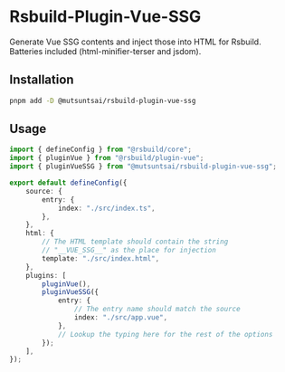 # Rsbuild-Plugin-Vue-SSG

Generate Vue SSG contents and inject those into HTML for Rsbuild.
Batteries included (html-minifier-terser and jsdom).

## Installation

```bash
pnpm add -D @mutsuntsai/rsbuild-plugin-vue-ssg
```

## Usage

```ts
import { defineConfig } from "@rsbuild/core";
import { pluginVue } from "@rsbuild/plugin-vue";
import { pluginVueSSG } from "@mutsuntsai/rsbuild-plugin-vue-ssg";

export default defineConfig({
	source: {
		entry: {
			index: "./src/index.ts",
		},
	},
	html: {
		// The HTML template should contain the string
		// "__VUE_SSG__" as the place for injection
		template: "./src/index.html",
	},
	plugins: [
		pluginVue(),
		pluginVueSSG({
			entry: {
				// The entry name should match the source
				index: "./src/app.vue",
			},
			// Lookup the typing here for the rest of the options
		});
	],
});
```